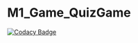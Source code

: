 # M1_Game_QuizGame

[![Codacy Badge](https://api.codacy.com/project/badge/Grade/861d2d5d60124034949286d8526383f5)](https://app.codacy.com/gh/sree284/M1_Game_QuizGame?utm_source=github.com&utm_medium=referral&utm_content=sree284/M1_Game_QuizGame&utm_campaign=Badge_Grade_Settings)